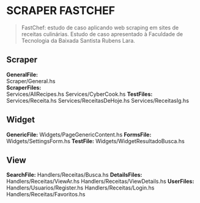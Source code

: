 # SCRAPER FASTCHEF
> FastChef: estudo de caso aplicando web scraping em sites de receitas culinárias. 
Estudo de caso apresentado à Faculdade de Tecnologia da Baixada Santista Rubens Lara.

## Scraper
**GeneralFile:** <br>
Scraper/General.hs <br>
**ScraperFiles:** <br>
Services/AllRecipes.hs
Services/CyberCook.hs
**TestFiles:**
Services/Receita.hs
Services/ReceitasDeHoje.hs
Services/ReceitasIg.hs

## Widget
**GenericFile:**
Widgets/PageGenericContent.hs
**FormsFile:**
Widgets/SettingsForm.hs
**TestFile:**
Widgets/WidgetResultadoBusca.hs

## View
**SearchFile:**
Handlers/Receitas/Busca.hs
**DetailsFiles:**
Handlers/Receitas/ViewAr.hs
Handlers/Receitas/ViewDetails.hs
**UserFiles:**
Handlers/Usuarios/Register.hs
Handlers/Receitas/Login.hs
Handlers/Receitas/Favoritos.hs
